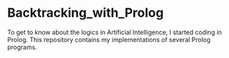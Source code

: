 # Backtracking_with_Prolog
To get to know about the logics in Artificial Intelligence, I started coding in Prolog. This repository contains my implementations of several Prolog programs.
